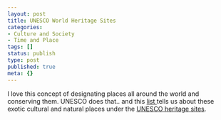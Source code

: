 ```yaml
---
layout: post
title: UNESCO World Heritage Sites
categories:
- Culture and Society
- Time and Place
tags: []
status: publish
type: post
published: true
meta: {}
---
```

I love this concept of designating places all around the world and conserving them. UNESCO does that.. and this <a href="http://whc.unesco.org/en/list">list </a>tells us about these exotic cultural and natural places under the <a href="http://whc.unesco.org/en/about/">UNESCO heritage sites</a>.
